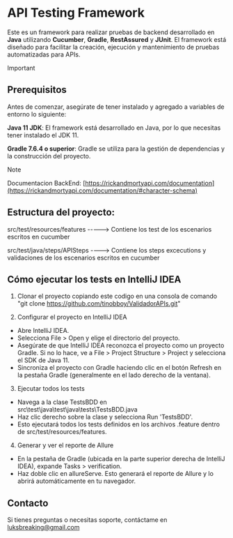 # API Testing Framework

Este es un framework para realizar pruebas de backend desarrollado en **Java** utilizando **Cucumber**, **Gradle**, **RestAssured** y **JUnit**. El framework está diseñado para facilitar la creación, ejecución y mantenimiento de pruebas automatizadas para APIs.


> [!IMPORTANT]
>## Prerequisitos
>Antes de comenzar, asegúrate de tener instalado y agregado a variables de entorno lo siguiente:
> 
>  **Java 11 JDK**: El framework está desarrollado en Java, por lo que necesitas tener instalado el JDK 11.
> 
>  **Gradle 7.6.4 o superior**: Gradle se utiliza para la gestión de dependencias y la construcción del proyecto.


>[!NOTE]
> Documentacion BackEnd: [https://rickandmortyapi.com/documentation](https://rickandmortyapi.com/documentation/#character-schema)


## Estructura del proyecto:
src/test/resources/features -----> Contiene los test de los escenarios escritos en cucumber

src/test/java/steps/APISteps ----> Contiene los steps excecutions y validaciones de los escenarios escritos en cucumber



## Cómo ejecutar los tests en IntelliJ IDEA
1. Clonar el proyecto copiando este codigo en una consola de comando "git clone https://github.com/tinobboy/ValidadorAPIs.git"
   
3. Configurar el proyecto en IntelliJ IDEA
- Abre IntelliJ IDEA.
- Selecciona File > Open y elige el directorio del proyecto.
- Asegúrate de que IntelliJ IDEA reconozca el proyecto como un proyecto Gradle. Si no lo hace, ve a File > Project Structure > Project y selecciona el SDK de Java 11.
- Sincroniza el proyecto con Gradle haciendo clic en el botón Refresh en la pestaña Gradle (generalmente en el lado derecho de la ventana).

3. Ejecutar todos los tests
- Navega a la clase TestsBDD en src\test\java\test\java\tests\TestsBDD.java
- Haz clic derecho sobre la clase y selecciona Run 'TestsBDD'.
- Esto ejecutará todos los tests definidos en los archivos .feature dentro de src/test/resources/features.

4. Generar y ver el reporte de Allure
- En la pestaña de Gradle (ubicada en la parte superior derecha de IntelliJ IDEA), expande Tasks > verification.
- Haz doble clic en allureServe. Esto generará el reporte de Allure y lo abrirá automáticamente en tu navegador.

## Contacto
Si tienes preguntas o necesitas soporte, contáctame en luksbreaking@gmail.com
